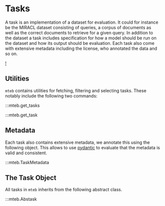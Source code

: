# Tasks

A task is an implementation of a dataset for evaluation. It could for instance be the MIRACL dataset consisting of queries, a corpus of documents 
as well as the correct documents to retrieve for a given query. In addition to the dataset a task includes specification for how a model should be run on the dataset and how its output should be evaluation. Each task also come with extensive metadata including the license, who annotated the data and so on.

[!](task_explainer.png)


## Utilities

`mteb` contains utilities for fetching, filtering and selecting tasks. These notably include the following two commands:

:::mteb.get_tasks

:::mteb.get_task


## Metadata

Each task also contains extensive metadata, we annotate this using the following object. This allows to use [pydantic](missing) to evaluate that the 
metadata is valid and consistent. 

:::mteb.TaskMetadata



## The Task Object

All tasks in `mteb` inherits from the following abstract class.

<!-- 
TODO: we probably need to hide some of the method and potentially add a docstring to the class.
-->

:::mteb.Abstask

